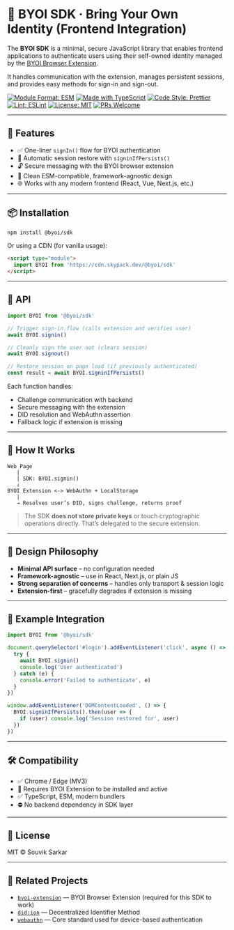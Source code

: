# 🧪 BYOI SDK · Bring Your Own Identity (Frontend Integration)

The **BYOI SDK** is a minimal, secure JavaScript library that enables frontend applications to authenticate users using their self-owned identity managed by the [BYOI Browser Extension](https://github.com/souviks22/byoi).

It handles communication with the extension, manages persistent sessions, and provides easy methods for sign-in and sign-out.

[![Module Format: ESM](https://img.shields.io/badge/Module%20Format-ESM-blue)](https://developer.mozilla.org/en-US/docs/Web/JavaScript/Guide/Modules)
[![Made with TypeScript](https://img.shields.io/badge/Made%20with-TypeScript-3178C6?logo=typescript\&logoColor=white)](https://www.typescriptlang.org/)
[![Code Style: Prettier](https://img.shields.io/badge/code_style-prettier-ff69b4)](https://prettier.io/)
[![Lint: ESLint](https://img.shields.io/badge/lint-eslint-yellow)](https://eslint.org/)
[![License: MIT](https://img.shields.io/badge/license-MIT-blue.svg)](../LICENSE)
[![PRs Welcome](https://img.shields.io/badge/PRs-welcome-brightgreen.svg)](https://github.com/souviks22/byoi/issues)

---

## 🚀 Features

* ✅ One-liner `signIn()` flow for BYOI authentication
* 🔁 Automatic session restore with `signinIfPersists()`
* 🔓 Secure messaging with the BYOI browser extension
* 🧼 Clean ESM-compatible, framework-agnostic design
* 🌐 Works with any modern frontend (React, Vue, Next.js, etc.)

---

## 📦 Installation

```bash
npm install @byoi/sdk
```

Or using a CDN (for vanilla usage):

```html
<script type="module">
  import BYOI from 'https://cdn.skypack.dev/@byoi/sdk'
</script>
```

---

## 📄 API

```ts
import BYOI from '@byoi/sdk'

// Trigger sign-in flow (calls extension and verifies user)
await BYOI.signin()

// Cleanly sign the user out (clears session)
await BYOI.signout()

// Restore session on page load (if previously authenticated)
const result = await BYOI.signinIfPersists()
```

Each function handles:

* Challenge communication with backend
* Secure messaging with the extension
* DID resolution and WebAuthn assertion
* Fallback logic if extension is missing

---

## 🔐 How It Works

```
Web Page
   |
   | SDK: BYOI.signin()
   ↓
BYOI Extension <-> WebAuthn + LocalStorage
   |
   → Resolves user’s DID, signs challenge, returns proof
```

> The SDK **does not store private keys** or touch cryptographic operations directly. That’s delegated to the secure extension.

---

## 🧠 Design Philosophy

* **Minimal API surface** – no configuration needed
* **Framework-agnostic** – use in React, Next.js, or plain JS
* **Strong separation of concerns** – handles only transport & session logic
* **Extension-first** – gracefully degrades if extension is missing

---

## 🧪 Example Integration

```ts
import BYOI from '@byoi/sdk'

document.querySelector('#login').addEventListener('click', async () => {
  try {
    await BYOI.signin()
    console.log('User authenticated')
  } catch (e) {
    console.error('Failed to authenticate', e)
  }
})

window.addEventListener('DOMContentLoaded', () => {
  BYOI.signinIfPersists().then(user => {
    if (user) console.log('Session restored for', user)
  })
})
```

---

## 🛠 Compatibility

* ✅ Chrome / Edge (MV3)
* 🧩 Requires BYOI Extension to be installed and active
* ✅ TypeScript, ESM, modern bundlers
* ⛔ No backend dependency in SDK layer

---

## 📄 License

MIT © Souvik Sarkar

---

## 🤝 Related Projects

* [`byoi-extension`](https://github.com/souviks22/byoi) — BYOI Browser Extension (required for this SDK to work)
* [`did:ion`](https://identity.foundation/ion/) — Decentralized Identifier Method
* [`webauthn`](https://www.w3.org/TR/webauthn/) — Core standard used for device-based authentication
